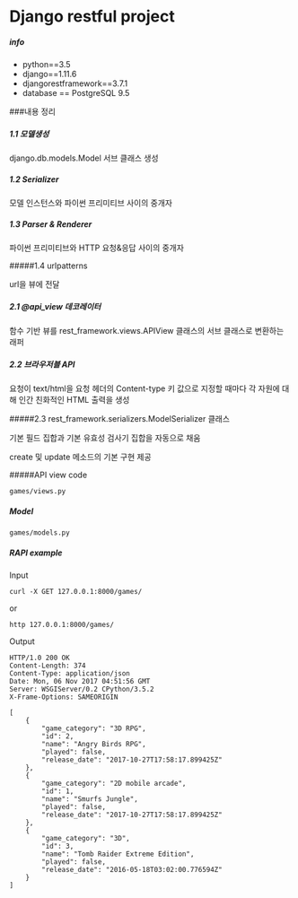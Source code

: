 # Django restful project

##### info

- python==3.5
- django==1.11.6
- djangorestframework==3.7.1
- database == PostgreSQL 9.5

###내용 정리

##### 1.1 모델생성

django.db.models.Model 서브 클래스 생성

##### 1.2 Serializer

모델 인스턴스와 파이썬 프리미티브 사이의 중개자

##### 1.3 Parser & Renderer

파이썬 프리미티브와 HTTP 요청&응답 사이의 중개자

#####1.4 urlpatterns

url을 뷰에 전달 

##### 2.1 @api_view 데코레이터

함수 기반 뷰를 rest_framework.views.APIView 클래스의 서브 클래스로 변환하는 래퍼

##### 2.2 브라우저블 API

요청이 text/html을 요청 헤더의 Content-type 키 값으로 지정할 때마다 각 자원에 대해 인간 친화적인 HTML 출력을 생성

#####2.3 rest_framework.serializers.ModelSerializer 클래스

기본 필드 집합과 기본 유효성 검사기 집합을 자동으로 채움

create 및 update 메소드의 기본 구현 제공

#####API view code

```shell
games/views.py
```

##### Model

```shell
games/models.py
```

##### RAPI example

Input

```shell
curl -X GET 127.0.0.1:8000/games/
```

or

```shell
http 127.0.0.1:8000/games/
```

Output

```shell
HTTP/1.0 200 OK
Content-Length: 374
Content-Type: application/json
Date: Mon, 06 Nov 2017 04:51:56 GMT
Server: WSGIServer/0.2 CPython/3.5.2
X-Frame-Options: SAMEORIGIN

[
    {
        "game_category": "3D RPG",
        "id": 2,
        "name": "Angry Birds RPG",
        "played": false,
        "release_date": "2017-10-27T17:58:17.899425Z"
    },
    {
        "game_category": "2D mobile arcade",
        "id": 1,
        "name": "Smurfs Jungle",
        "played": false,
        "release_date": "2017-10-27T17:58:17.899425Z"
    },
    {
        "game_category": "3D",
        "id": 3,
        "name": "Tomb Raider Extreme Edition",
        "played": false,
        "release_date": "2016-05-18T03:02:00.776594Z"
    }
]
```

